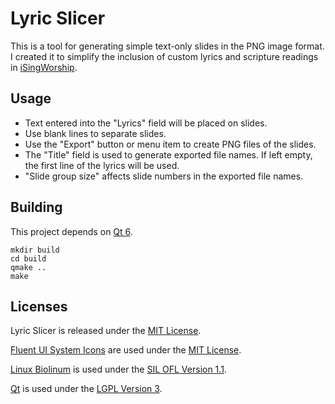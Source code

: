 # Lyric Slicer

This is a tool for generating simple text-only slides in the PNG image format.
I created it to simplify the inclusion of custom lyrics and scripture readings
in [iSingWorship](https://www.isingworship.com/).

## Usage

 - Text entered into the "Lyrics" field will be placed on slides.
 - Use blank lines to separate slides.
 - Use the "Export" button or menu item to create PNG files of the slides.
 - The "Title" field is used to generate exported file names. If left empty,
   the first line of the lyrics will be used.
 - "Slide group size" affects slide numbers in the exported file names.

## Building

This project depends on [Qt 6](https://www.qt.io/download-open-source).

    mkdir build
    cd build
    qmake ..
    make

## Licenses

Lyric Slicer is released under the [MIT License](LICENSE.txt).

[Fluent UI System Icons](https://github.com/microsoft/fluentui-system-icons)
are used under the [MIT License](icons/LICENSE.txt).

[Linux Biolinum](https://sourceforge.net/projects/linuxlibertine/) is used
under the [SIL OFL Version 1.1](font/LICENSE.txt).

[Qt](https://www.qt.io/download-open-source) is used under the
[LGPL Version 3](qt/LICENSE.txt).
